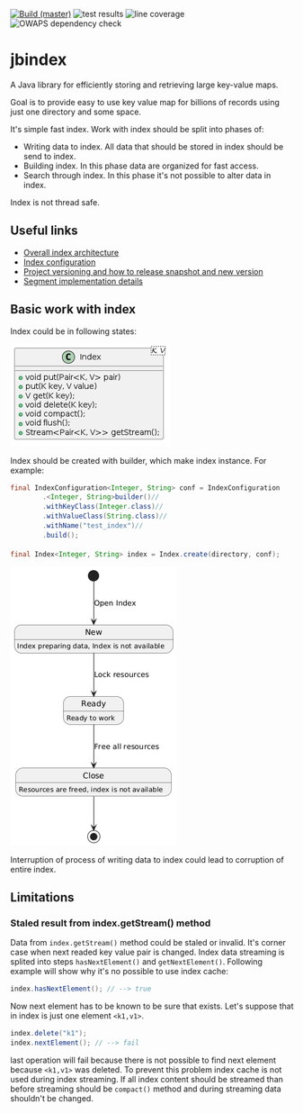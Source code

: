 [![Build (master)](https://github.com/jajir/jbindex/actions/workflows/maven.yml/badge.svg?branch=master)](https://github.com/jajir/jbindex/actions/workflows/maven.yml?query=branch%3Amain)
![test results](https://gist.githubusercontent.com/jajir/a613341fb9d9d0c6a426b42a714700b7/raw/badge-main.svg)
![line coverage](https://gist.githubusercontent.com/jajir/a613341fb9d9d0c6a426b42a714700b7/raw/jacoco-badge-main.svg)
![OWAPS dependency check](https://gist.githubusercontent.com/jajir/a613341fb9d9d0c6a426b42a714700b7/raw/badge-owasp-main.svg)

# jbindex

A Java library for efficiently storing and retrieving large key-value maps.

Goal is to provide easy to use key value map for billions of records using just one directory and some space.

It's simple fast index. Work with index should be split into phases of:

* Writing data to index. All data that should be stored in index should be send to index.
* Building index. In this phase data are organized for fast access.
* Search through index. In this phase it's not possible to alter data in index.

Index is not thread safe.

## Useful links

* [Overall index architecture](architecture.md)
* [Index configuration](configuration.md)
* [Project versioning and how to release snapshot and new version](release.md)
* [Segment implementation details](segment.md)

## Basic work with index

Index could be in following states:

![Index methods](./images/index-class.png)

Index should be created with builder, which make index instance. For example:

```java
final IndexConfiguration<Integer, String> conf = IndexConfiguration
        .<Integer, String>builder()//
        .withKeyClass(Integer.class)//
        .withValueClass(String.class)//
        .withName("test_index")//
        .build();

final Index<Integer, String> index = Index.create(directory, conf);
```

![Index states](./images/index-state-diagram.png)

Interruption of process of writing data to index could lead to corruption of entire index.

## Limitations

### Staled result from index.getStream() method

Data from `index.getStream()` method could be staled or invalid. It's corner case when next readed key value pair is changed. Index data streaming is splited into steps `hasNextElement()` and `getNextElement()`. Following example will show why it's no possible to use index cache:

```java
index.hasNextElement(); // --> true
```

Now next element has to be known to be sure that exists. Let's suppose that in index is just one element `<k1,v1>`.

```java
index.delete("k1");
index.nextElement(); // --> fail
```

last operation will fail because there is not possible to find next element because `<k1,v1>` was deleted. To prevent this problem index cache is not used during index streaming. If all index content should be streamed than before streaming should be `compact()` method and during streaming data shouldn't be changed.
